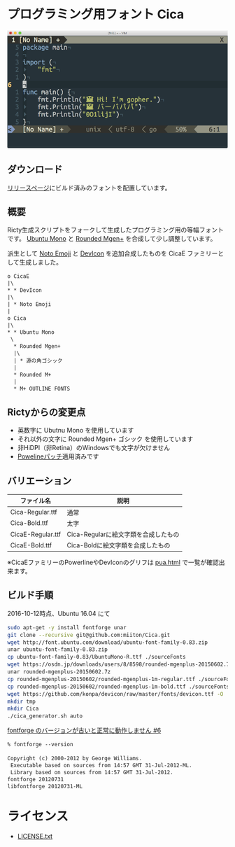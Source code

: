 # プログラミング用フォント Cica

![on MacVim](screenshots/ss1.png)

## ダウンロード

[リリースページ](https://github.com/miiton/Cica/releases/latest)にビルド済みのフォントを配置しています。

## 概要

Ricty生成スクリプトをフォークして生成したプログラミング用の等幅フォントです。
[Ubuntu Mono](http://font.ubuntu.com/) と
[Rounded Mgen+](http://jikasei.me/font/rounded-mgenplus/) を合成して少し調整しています。

派生として [Noto Emoji](https://www.google.com/get/noto/) と
[DevIcon](http://devicon.fr/) を追加合成したものを CicaE ファミリーとして生成しました。

```
o CicaE
|\
* * DevIcon
|\
| * Noto Emoji
|
o Cica
|\
* * Ubuntu Mono
 \
  * Rounded Mgen+
  |\
  | * 源の角ゴシック
  |
  * Rounded M+
  |
  * M+ OUTLINE FONTS
```

## Rictyからの変更点

* 英数字に Ubutnu Mono を使用しています
* それ以外の文字に Rounded Mgen+ ゴシック を使用しています
* 非HiDPI（非Retina）のWindowsでも文字が欠けません
* [Powelineパッチ](https://github.com/powerline/fontpatcher)適用済みです


## バリエーション

| ファイル名        | 説明                                 |
| ----              | ----                                 |
| Cica-Regular.ttf  | 通常                                 |
| Cica-Bold.ttf     | 太字                                 |
| CicaE-Regular.ttf | Cica-Regularに絵文字類を合成したもの |
| CicaE-Bold.ttf    | Cica-Boldに絵文字類を合成したもの    |

※CicaEファミリーのPowerlineやDevIconのグリフは [pua.html](pua.html) で一覧が確認出来ます。

## ビルド手順

2016-10-12時点、Ubuntu 16.04 にて

```sh
sudo apt-get -y install fontforge unar
git clone --recursive git@github.com:miiton/Cica.git
wget http://font.ubuntu.com/download/ubuntu-font-family-0.83.zip
unar ubuntu-font-family-0.83.zip
cp ubuntu-font-family-0.83/UbuntuMono-R.ttf ./sourceFonts
wget https://osdn.jp/downloads/users/8/8598/rounded-mgenplus-20150602.7z
unar rounded-mgenplus-20150602.7z
cp rounded-mgenplus-20150602/rounded-mgenplus-1m-regular.ttf ./sourceFonts
cp rounded-mgenplus-20150602/rounded-mgenplus-1m-bold.ttf ./sourceFonts
wget https://github.com/konpa/devicon/raw/master/fonts/devicon.ttf -O ./sourceFonts/devicon.ttf
mkdir tmp
mkdir Cica
./cica_generator.sh auto
```

[fontforge のバージョンが古いと正常に動作しません #6](https://github.com/miiton/Cica/issues/6)

```
% fontforge --version

Copyright (c) 2000-2012 by George Williams.
 Executable based on sources from 14:57 GMT 31-Jul-2012-ML.
 Library based on sources from 14:57 GMT 31-Jul-2012.
fontforge 20120731
libfontforge 20120731-ML
```


# ライセンス

* [LICENSE.txt](LICENSE.txt)
